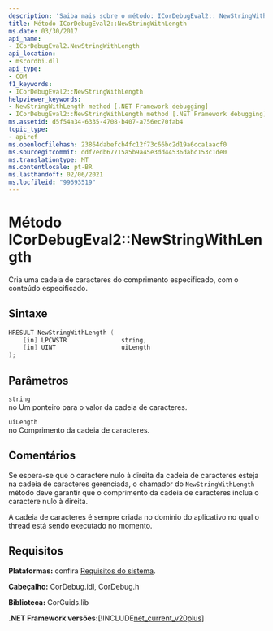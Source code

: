 ```yaml
---
description: 'Saiba mais sobre o método: ICorDebugEval2:: NewStringWithLength'
title: Método ICorDebugEval2::NewStringWithLength
ms.date: 03/30/2017
api_name:
- ICorDebugEval2.NewStringWithLength
api_location:
- mscordbi.dll
api_type:
- COM
f1_keywords:
- ICorDebugEval2::NewStringWithLength
helpviewer_keywords:
- NewStringWithLength method [.NET Framework debugging]
- ICorDebugEval2::NewStringWithLength method [.NET Framework debugging]
ms.assetid: d5f54a34-6335-4708-b407-a756ec70fab4
topic_type:
- apiref
ms.openlocfilehash: 23864dabefcb4fc12f73c66bc2d19a6cca1aacf0
ms.sourcegitcommit: ddf7edb67715a5b9a45e3dd44536dabc153c1de0
ms.translationtype: MT
ms.contentlocale: pt-BR
ms.lasthandoff: 02/06/2021
ms.locfileid: "99693519"
---
```

# <a name="icordebugeval2newstringwithlength-method"></a>Método ICorDebugEval2::NewStringWithLength

Cria uma cadeia de caracteres do comprimento especificado, com o conteúdo especificado.  
  
## <a name="syntax"></a>Sintaxe  
  
```cpp  
HRESULT NewStringWithLength (  
    [in] LPCWSTR               string,  
    [in] UINT                  uiLength  
);  
```  
  
## <a name="parameters"></a>Parâmetros  

 `string`  
 no Um ponteiro para o valor da cadeia de caracteres.  
  
 `uiLength`  
 no Comprimento da cadeia de caracteres.  
  
## <a name="remarks"></a>Comentários  

 Se espera-se que o caractere nulo à direita da cadeia de caracteres esteja na cadeia de caracteres gerenciada, o chamador do `NewStringWithLength` método deve garantir que o comprimento da cadeia de caracteres inclua o caractere nulo à direita.  
  
 A cadeia de caracteres é sempre criada no domínio do aplicativo no qual o thread está sendo executado no momento.  
  
## <a name="requirements"></a>Requisitos  

 **Plataformas:** confira [Requisitos do sistema](../../get-started/system-requirements.md).  
  
 **Cabeçalho:** CorDebug.idl, CorDebug.h  
  
 **Biblioteca:** CorGuids.lib  
  
 **.NET Framework versões:**[!INCLUDE[net_current_v20plus](../../../../includes/net-current-v20plus-md.md)]
